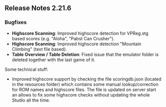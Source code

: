 ## Release Notes 2.21.6
 
### Bugfixes

- **Highscore Scanning**: Improved highscore detection for VPReg.stg based scores (e.g. "Aloha", "Pabst Can Crusher").
- **Highscore Scanning**: Improved highscore detection "Mountain Climbing" (text file based).
- **Table Overview / Table Deletion**: Fixed issue that the emulator folder is deleted together with the last game of it. 

Some technical stuff:
- Improved highscore support by checking the file scoringdb.json (located in the resources folder) which contains some manual lookup/correction for ROM names and highscore files. The file is updated on server start an allows to fix some highscore checks without updating the whole Studio all the time.
